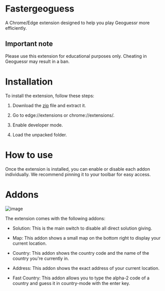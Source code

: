 # Fastergeoguess

  

A Chrome/Edge extension designed to help you play Geoguessr more efficiently.

  

## Important note

Please use this extension for educational purposes only. Cheating in Geoguessr may result in a ban.

  

# Installation

To install the extension, follow these steps:

  

1. Download the [zip](#%20Fastergeoguess%20%20A%20Chrome/Edge%20extension%20designed%20to%20help%20you%20play%20Geoguessr%20more%20efficiently.%20%20##%20Important%20note%20Please%20use%20this%20extension%20for%20educational%20purposes%20only.%20Cheating%20in%20Geoguessr%20may%20result%20in%20a%20ban.%20%20#%20Installation%20To%20install%20the%20extension,%20follow%20these%20steps:%20%201.%20Download%20the%20zip%20file%20and%20extract%20it.%202.%20Go%20to%20edge://extensions%20or%20chrome://extensions/.%203.%20Enable%20developer%20mode.%204.%20Load%20the%20unpacked%20folder.%20%20#%20How%20to%20use%20Once%20the%20extension%20is%20installed,%20you%20can%20enable%20or%20disable%20each%20addon%20individually.%20We%20recommend%20pinning%20it%20to%20your%20toolbar%20for%20easy%20access.%20%20#%20Addons%20%20!%5Bimage%5D%28https://user-images.githubusercontent.com/76926119/231593930-79054df2-b3a5-4049-8c32-524606d157dd.png%29%20%20The%20extension%20comes%20with%20the%20following%20addons:%20%20-%20Solution:%20This%20is%20the%20main%20switch%20to%20disable%20all%20direct%20solution%20giving.%20-%20Map:%20This%20addon%20shows%20a%20small%20map%20on%20the%20bottom%20right%20to%20display%20your%20current%20location.%20-%20Country:%20This%20addon%20shows%20the%20country%20code%20and%20the%20name%20of%20the%20country%20you%27re%20currently%20in.%20-%20Address:%20This%20addon%20shows%20the%20exact%20address%20of%20your%20current%20location.%20-%20Fast%20Country:%20This%20addon%20allows%20you%20to%20type%20the%20alpha-2%20code%20of%20a%20country%20and%20guess%20it%20in%20country-mode%20with%20the%20enter%20key.) file and extract it.

2. Go to edge://extensions or chrome://extensions/.

3. Enable developer mode.

4. Load the unpacked folder.

  

# How to use

Once the extension is installed, you can enable or disable each addon individually. We recommend pinning it to your toolbar for easy access.

  

# Addons

  

![image](https://user-images.githubusercontent.com/76926119/231593930-79054df2-b3a5-4049-8c32-524606d157dd.png)

  

The extension comes with the following addons:

  

- Solution: This is the main switch to disable all direct solution giving.

- Map: This addon shows a small map on the bottom right to display your current location.

- Country: This addon shows the country code and the name of the country you're currently in.

- Address: This addon shows the exact address of your current location.

- Fast Country: This addon allows you to type the alpha-2 code of a country and guess it in country-mode with the enter key.